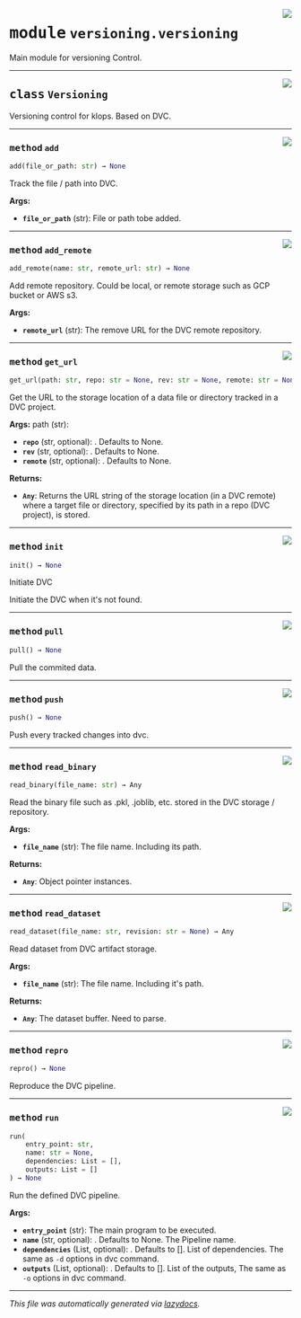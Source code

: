 <!-- markdownlint-disable -->

<a href="../klops/versioning/versioning.py#L0"><img align="right" style="float:right;" src="https://img.shields.io/badge/-source-cccccc?style=flat-square"></a>

# <kbd>module</kbd> `versioning.versioning`
Main module for versioning Control. 



---

<a href="../klops/versioning/versioning.py#L14"><img align="right" style="float:right;" src="https://img.shields.io/badge/-source-cccccc?style=flat-square"></a>

## <kbd>class</kbd> `Versioning`
Versioning control for klops. Based on DVC. 




---

<a href="../klops/versioning/versioning.py#L34"><img align="right" style="float:right;" src="https://img.shields.io/badge/-source-cccccc?style=flat-square"></a>

### <kbd>method</kbd> `add`

```python
add(file_or_path: str) → None
```

Track the file / path into DVC. 

**Args:**
 
 - <b>`file_or_path`</b> (str):   File or path tobe added. 

---

<a href="../klops/versioning/versioning.py#L26"><img align="right" style="float:right;" src="https://img.shields.io/badge/-source-cccccc?style=flat-square"></a>

### <kbd>method</kbd> `add_remote`

```python
add_remote(name: str, remote_url: str) → None
```

Add remote repository. Could be local, or remote storage such as GCP bucket or AWS s3. 

**Args:**
 
 - <b>`remote_url`</b> (str):  The remove URL for the DVC remote repository. 

---

<a href="../klops/versioning/versioning.py#L118"><img align="right" style="float:right;" src="https://img.shields.io/badge/-source-cccccc?style=flat-square"></a>

### <kbd>method</kbd> `get_url`

```python
get_url(path: str, repo: str = None, rev: str = None, remote: str = None) → Any
```

Get the URL to the storage location of a data file or             directory tracked in a DVC project. 



**Args:**
  path (str):  
 - <b>`repo`</b> (str, optional):  . Defaults to None. 
 - <b>`rev`</b> (str, optional):  . Defaults to None. 
 - <b>`remote`</b> (str, optional):  . Defaults to None. 



**Returns:**
 
 - <b>`Any`</b>:  Returns the URL string of the storage location (in a DVC remote)                 where a target file or directory, specified by its path in a repo                     (DVC project), is stored. 

---

<a href="../klops/versioning/versioning.py#L19"><img align="right" style="float:right;" src="https://img.shields.io/badge/-source-cccccc?style=flat-square"></a>

### <kbd>method</kbd> `init`

```python
init() → None
```

Initiate DVC 

Initiate the DVC when it's not found. 

---

<a href="../klops/versioning/versioning.py#L48"><img align="right" style="float:right;" src="https://img.shields.io/badge/-source-cccccc?style=flat-square"></a>

### <kbd>method</kbd> `pull`

```python
pull() → None
```

Pull the commited data. 

---

<a href="../klops/versioning/versioning.py#L42"><img align="right" style="float:right;" src="https://img.shields.io/badge/-source-cccccc?style=flat-square"></a>

### <kbd>method</kbd> `push`

```python
push() → None
```

Push every tracked changes into dvc. 

---

<a href="../klops/versioning/versioning.py#L84"><img align="right" style="float:right;" src="https://img.shields.io/badge/-source-cccccc?style=flat-square"></a>

### <kbd>method</kbd> `read_binary`

```python
read_binary(file_name: str) → Any
```

Read the binary file such as .pkl, .joblib, etc. stored in the DVC storage / repository. 

**Args:**
 
 - <b>`file_name`</b> (str):   The file name. Including its path. 



**Returns:**
 
 - <b>`Any`</b>:   Object pointer instances. 

---

<a href="../klops/versioning/versioning.py#L101"><img align="right" style="float:right;" src="https://img.shields.io/badge/-source-cccccc?style=flat-square"></a>

### <kbd>method</kbd> `read_dataset`

```python
read_dataset(file_name: str, revision: str = None) → Any
```

Read dataset from DVC artifact storage. 

**Args:**
 
 - <b>`file_name`</b> (str):   The file name. Including it's path. 



**Returns:**
 
 - <b>`Any`</b>:   The dataset buffer. Need to parse. 

---

<a href="../klops/versioning/versioning.py#L54"><img align="right" style="float:right;" src="https://img.shields.io/badge/-source-cccccc?style=flat-square"></a>

### <kbd>method</kbd> `repro`

```python
repro() → None
```

Reproduce the DVC pipeline. 

---

<a href="../klops/versioning/versioning.py#L60"><img align="right" style="float:right;" src="https://img.shields.io/badge/-source-cccccc?style=flat-square"></a>

### <kbd>method</kbd> `run`

```python
run(
    entry_point: str,
    name: str = None,
    dependencies: List = [],
    outputs: List = []
) → None
```

Run the defined DVC pipeline. 

**Args:**
 
 - <b>`entry_point`</b> (str):   The main program to be executed. 
 - <b>`name`</b> (str, optional):  . Defaults to None. The Pipeline name. 
 - <b>`dependencies`</b> (List, optional):  . Defaults to []. List of dependencies. The same as `-d` options in dvc command. 
 - <b>`outputs`</b> (List, optional):  . Defaults to []. List of the outputs, The same as `-o` options in dvc command. 




---

_This file was automatically generated via [lazydocs](https://github.com/ml-tooling/lazydocs)._
